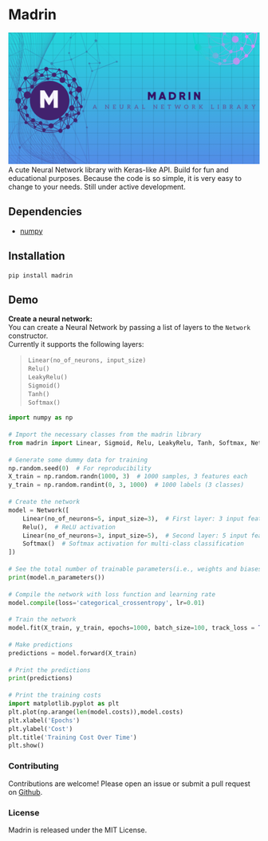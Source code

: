 # Madrin
![Logo](images/logo.png)<br>
A cute Neural Network library with Keras-like API. Build for fun and educational purposes. Because the code is so simple, it is very easy to change to your needs. Still under active development.
 
## Dependencies
- [numpy](https://numpy.org/install/) 

## Installation
```shell 
pip install madrin
```

## Demo

**Create a neural network:**<br>
You can create a Neural Network by passing a list of layers to the `Network` constructor.<br>
Currently it supports the following layers:
>`Linear(no_of_neurons, input_size)`<br>
>`Relu()`<br>
>`LeakyRelu()`<br>
>`Sigmoid()`<br>
>`Tanh()`<br>
>`Softmax()`<br>

```python
import numpy as np

# Import the necessary classes from the madrin library
from madrin import Linear, Sigmoid, Relu, LeakyRelu, Tanh, Softmax, Network

# Generate some dummy data for training
np.random.seed(0)  # For reproducibility
X_train = np.random.randn(1000, 3)  # 1000 samples, 3 features each
y_train = np.random.randint(0, 3, 1000)  # 1000 labels (3 classes)

# Create the network
model = Network([
    Linear(no_of_neurons=5, input_size=3),  # First layer: 3 input features, 5 neurons
    Relu(),  # ReLU activation
    Linear(no_of_neurons=3, input_size=5),  # Second layer: 5 input features, 3 neurons (output layer)
    Softmax()  # Softmax activation for multi-class classification
])

# See the total number of trainable parameters(i.e., weights and biases)
print(model.n_parameters())

# Compile the network with loss function and learning rate
model.compile(loss='categorical_crossentropy', lr=0.01)

# Train the network
model.fit(X_train, y_train, epochs=1000, batch_size=100, track_loss = True)

# Make predictions
predictions = model.forward(X_train)

# Print the predictions
print(predictions)

# Print the training costs
import matplotlib.pyplot as plt
plt.plot(np.arange(len(model.costs)),model.costs)
plt.xlabel('Epochs')
plt.ylabel('Cost')
plt.title('Training Cost Over Time')
plt.show()

```
### Contributing
Contributions are welcome! Please open an issue or submit a pull request on [Github](https://github.com/manohar3000/Madrin-A_Neural_Network_Library).

### License
Madrin is released under the MIT License.
